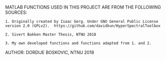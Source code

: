MATLAB FUNCTIONS USED IN THIS PROJECT ARE FROM THE FOLLOWING SOURCES:
~~~
1. Originally created by Isaac Gerg. Under GNU General Public License version 2.0 (GPLv2).  https://github.com/davidkun/HyperSpectralToolbox

2. Sivert Bakken Master Thesis, NTNU 2018

3. My own developed functions and functions adapted from 1. and 2.
~~~
AUTHOR: DORDIJE BOSKOVIC, NTNU 2018